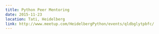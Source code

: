 ```yaml
---
title: Python Peer Mentoring
date: 2015-11-23
location: Tati, Heidelberg
link: http://www.meetup.com/HeidelbergPython/events/qldbglytpbfc/
---
```

